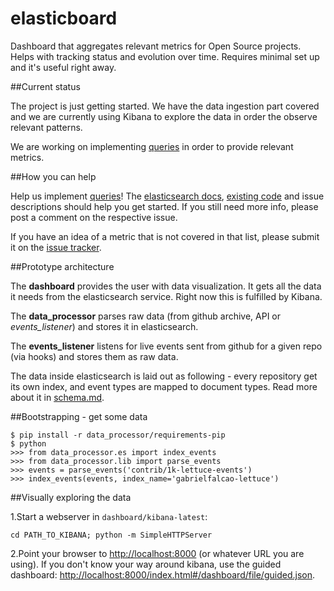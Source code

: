 elasticboard
============

Dashboard that aggregates relevant metrics for Open Source projects. Helps with tracking status and evolution over time. Requires minimal set up and it's useful right away.


##Current status

The project is just getting started. We have the data ingestion part covered and we are currently using Kibana to explore the data in order the observe relevant patterns.

We are working on implementing [queries](https://github.com/uberVU/elasticboard/issues?labels=query&page=1&state=open) in order to provide relevant metrics.

##How you can help

Help us implement [queries](https://github.com/uberVU/elasticboard/issues?labels=query&page=1&state=open)! The [elasticsearch docs](http://www.elasticsearch.org/guide/en/elasticsearch/reference/current/search.html), [existing code](https://github.com/uberVU/elasticboard/blob/master/data_processor/queries.py) and issue descriptions should help you get started. If you still need more info, please post a comment on the respective issue.

If you have an idea of a metric that is not covered in that list, please submit it on the [issue tracker](https://github.com/uberVU/elasticboard/issues).


##Prototype architecture

The **dashboard** provides the user with data visualization. It gets all the
data it needs from the elasticsearch service. Right now this is fulfilled by
Kibana.

The **data_processor** parses raw data (from github archive, API or *events_listener*)
and stores it in elasticsearch.

The **events_listener** listens for live events sent from github for a given repo
(via hooks) and stores them as raw data.


The data inside elasticsearch is laid out as following - every repository get its own index, and event types are mapped to document types. Read more about it in [schema.md](https://github.com/uberVU/elasticboard/blob/master/schema.md).


##Bootstrapping - get some data

	$ pip install -r data_processor/requirements-pip
    $ python
    >>> from data_processor.es import index_events
    >>> from data_processor.lib import parse_events
    >>> events = parse_events('contrib/1k-lettuce-events')
    >>> index_events(events, index_name='gabrielfalcao-lettuce')


##Visually exploring the data

1.Start a webserver in `dashboard/kibana-latest`:

    cd PATH_TO_KIBANA; python -m SimpleHTTPServer


2.Point your browser to [http://localhost:8000](http://localhost:8000) (or whatever URL you are using).
If you don't know your way around kibana, use the guided dashboard: 
[http://localhost:8000/index.html#/dashboard/file/guided.json](http://localhost:8000/index.html#/dashboard/file/guided.json).

